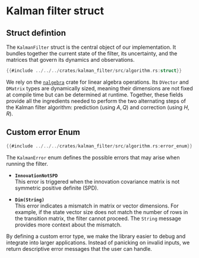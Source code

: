 # Kalman filter struct

## Struct defintion

The `KalmanFilter` struct is the central object of our implementation. It bundles together the current state of the filter, its uncertainty, and the matrices that govern its dynamics and observations.

```rust
{{#include ../../../crates/kalman_filter/src/algorithm.rs:struct}}
```

We rely on the [`nalgebra`](https://nalgebra.org/) crate for linear algebra operations. Its `DVector` and `DMatrix` types are dynamically sized, meaning their dimensions are not fixed at compile time but can be determined at runtime.   Together, these fields provide all the ingredients needed to perform the two alternating steps of the Kalman filter algorithm: prediction (using $A, Q$) and correction (using $H, R$).

## Custom error Enum

```rust
{{#include ../../../crates/kalman_filter/src/algorithm.rs:error_enum}}
```

The `KalmanError` enum defines the possible errors that may arise when running the filter.

- **`InnovationNotSPD`**  
  This error is triggered when the innovation covariance matrix is not symmetric positive definite (SPD).

- **`Dim(String)`**  
  This error indicates a mismatch in matrix or vector dimensions. For example, if the state vector size does not match the number of rows in the transition matrix, the filter cannot proceed. The `String` message provides more context about the mismatch.

By defining a custom error type, we make the library easier to debug and integrate into larger applications. Instead of panicking on invalid inputs, we return descriptive error messages that the user can handle.